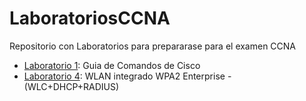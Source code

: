 # LaboratoriosCCNA
Repositorio con Laboratorios para prepararase para el examen CCNA

- [Laboratorio 1](Guia%20de%20Comandos%20CISCO%20-%20CCNA.md): Guia de Comandos de Cisco
- [Laboratorio 4](CCNAlab%20WLAN+DHCP+RADIUS.md): WLAN integrado WPA2 Enterprise - (WLC+DHCP+RADIUS)